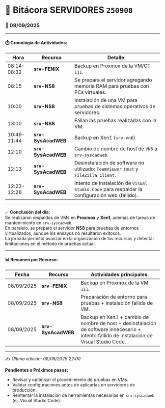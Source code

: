 # 📘 Bitácora SERVIDORES `250908`

### 📅 08/09/2025

---

#### ⏱️ Cronología de Actividades:

| Hora  | Recurso         | Detalle |
| ----- | --------------- | ------- |
| 08:14-08:32 | **srv-FENIX** | Backup en Proxmox de la VM/CT `111`. |
| 08:15 | **srv-NS8** | Se prepara el servidor agregando memoria RAM para pruebas con PCs virtuales. |
| 10:00 | **srv-NS8** | Instalación de una VM para pruebas de sistemas operativos de servidores. |
| 13:00 | **srv-NS8** | Fallan las pruebas realizadas con la VM. |
| 10:49-11:44 | **srv-SysAcadWEB** | Backup en Xen1 (`srv-vn6`). |
| 12:10 | **srv-SysAcadWEB** | Cambio de nombre de host de `VN6` a `srv-syscadweb`. |
| 12:13 | **srv-SysAcadWEB** | Desinstalación de software no utilizado: `TeamViewer Host` y `FileZilla Client`. |
| 12:23-12:26 | **srv-SysAcadWEB** | Intento de instalación de `Visual Studio Code` para respaldar la configuración web (fallido). |

---

✅ **Conclusión del día:**  
Se realizaron respaldos de VMs en **Proxmox** y **Xen1**, además de tareas de mantenimiento en `srv-syscadweb`.  
En paralelo, se preparó el servidor **NS8** para pruebas de entornos virtualizados, aunque los ensayos no resultaron exitosos.  
La jornada permitió avanzar en la organización de los recursos y detectar limitaciones en el método de pruebas actual.  

---

#### 📊 Resumen por Recurso:

| Fecha      | Recurso        | Actividades principales |
| ---------- | -------------- | ----------------------- |
| 08/09/2025 | **srv-FENIX** | Backup en Proxmox de la VM `111`. |
| 08/09/2025 | **srv-NS8**   | Preparación de entorno para pruebas + instalación fallida de VM. |
| 08/09/2025 | **srv-SysAcadWEB** | Backup en Xen1 + cambio de nombre de host + desinstalación de software innecesario + intento fallido de instalación de Visual Studio Code. |

---

✍️ *Última edición: 08/09/2025 22:00*

**Pendientes o Próximos pasos:**  
* Revisar y optimizar el procedimiento de pruebas en VMs.  
* Validar configuraciones antes de aplicarlas en servidores de producción.  
* Reintentar la instalación de herramientas necesarias en `srv-syscadweb` (ej. Visual Studio Code).  
